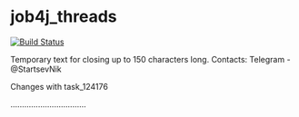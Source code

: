 # job4j_threads
[![Build Status](https://travis-ci.com/Oklevet/job4j_threads.svg?branch=main)](https://travis-ci.com/Oklevet/job4j_threads)

Temporary text for closing up to 150 characters long. 
Contacts: Telegram - @StartsevNik

Changes with task_124176







































.................................